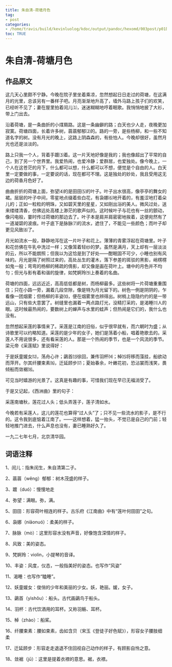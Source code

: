 ```yaml
---
title: 朱自清-荷塘月色
tag: 
- post
categories:
- /home/travis/build/kevinluolog/kdoc/output/pandoc/hexomd/003post/p01散文/
toc: TRUE
---
```

<h1 id="朱自清-荷塘月色">朱自清-荷塘月色</h1>
<h2 id="作品原文">作品原文</h2>
<p>这几天心里颇不宁静。今晚在院子里坐着乘凉，忽然想起日日走过的荷塘，在这满月的光里，总该另有一番样子吧。月亮渐渐地升高了，墙外马路上孩子们的欢笑，已经听不见了；妻在屋里拍着闰儿⑴，迷迷糊糊地哼着眠歌。我悄悄地披了大衫，带上门出去。</p>
<p>沿着荷塘，是一条曲折的小煤屑路。这是一条幽僻的路；白天也少人走，夜晚更加寂寞。荷塘四面，长着许多树，蓊蓊郁郁⑵的。路的一旁，是些杨柳，和一些不知道名字的树。没有月光的晚上，这路上阴森森的，有些怕人。今晚却很好，虽然月光也还是淡淡的。</p>
<p>路上只我一个人，背着手踱⑶着。这一片天地好像是我的；我也像超出了平常的自己，到了另一个世界里。我爱热闹，也爱冷静；爱群居，也爱独处。像今晚上，一个人在这苍茫的月下，什么都可以想，什么都可以不想，便觉是个自由的人。白天里一定要做的事，一定要说的话，现在都可不理。这是独处的妙处，我且受用这无边的荷香月色好了。</p>
<p>曲曲折折的荷塘上面，弥望⑷的是田田⑸的叶子。叶子出水很高，像亭亭的舞女的裙。层层的叶子中间，零星地点缀着些白花，有袅娜⑹地开着的，有羞涩地打着朵儿的；正如一粒粒的明珠，又如碧天里的星星，又如刚出浴的美人。微风过处，送来缕缕清香，仿佛远处高楼上渺茫的歌声似的。这时候叶子与花也有一丝的颤动，像闪电般，霎时传过荷塘的那边去了。叶子本是肩并肩密密地挨着，这便宛然有了一道凝碧的波痕。叶子底下是脉脉⑺的流水，遮住了，不能见一些颜色；而叶子却更见风致⑻了。</p>
<p>月光如流水一般，静静地泻在这一片叶子和花上。薄薄的青雾浮起在荷塘里。叶子和花仿佛在牛乳中洗过一样；又像笼着轻纱的梦。虽然是满月，天上却有一层淡淡的云，所以不能朗照；但我以为这恰是到了好处——酣眠固不可少，小睡也别有风味的。月光是隔了树照过来的，高处丛生的灌木，落下参差的斑驳的黑影，峭楞楞如鬼一般；弯弯的杨柳的稀疏的倩影，却又像是画在荷叶上。塘中的月色并不均匀；但光与影有着和谐的旋律，如梵婀玲⑼上奏着的名曲。</p>
<p>荷塘的四面，远远近近，高高低低都是树，而杨柳最多。这些树将一片荷塘重重围住；只在小路一旁，漏着几段空隙，像是特为月光留下的。树色一例是阴阴的，乍看像一团烟雾；但杨柳的丰姿⑽，便在烟雾里也辨得出。树梢上隐隐约约的是一带远山，只有些大意罢了。树缝里也漏着一两点路灯光，没精打采的，是渴睡⑾人的眼。这时候最热闹的，要数树上的蝉声与水里的蛙声；但热闹是它们的，我什么也没有。</p>
<p>忽然想起采莲的事情来了。采莲是江南的旧俗，似乎很早就有，而六朝时为盛；从诗歌里可以约略知道。采莲的是少年的女子，她们是荡着小船，唱着艳歌去的。采莲人不用说很多，还有看采莲的人。那是一个热闹的季节，也是一个风流的季节。梁元帝《采莲赋》里说得好：</p>
<p>于是妖童媛女⑿，荡舟心许；鷁首⒀徐回，兼传羽杯⒁；棹⒂将移而藻挂，船欲动而萍开。尔其纤腰束素⒃，迁延顾步⒄；夏始春余，叶嫩花初，恐沾裳而浅笑，畏倾船而敛裾⒅。</p>
<p>可见当时嬉游的光景了。这真是有趣的事，可惜我们现在早已无福消受了。</p>
<p>于是又记起，《西洲曲》里的句子：</p>
<p>采莲南塘秋，莲花过人头；低头弄莲子，莲子清如水。</p>
<p>今晚若有采莲人，这儿的莲花也算得“过人头”了；只不见一些流水的影子，是不行的。这令我到底惦着江南了。——这样想着，猛一抬头，不觉已是自己的门前；轻轻地推门进去，什么声息也没有，妻已睡熟好久了。</p>
<p>一九二七年七月，北京清华园。</p>
<h2 id="词语注释">词语注释</h2>
<p>1、闰儿：指朱闰生，朱自清第二子。</p>
<p>2、蓊蓊（wěng）郁郁：树木茂盛的样子。</p>
<p>3、踱（duó）：慢慢地走</p>
<p>4、弥望：满眼。弥，满。</p>
<p>5、田田：形容荷叶相连的样子。古乐府《江南曲》中有“莲叶何田田”之句。</p>
<p>6、袅娜（niǎonuó）：柔美的样子。</p>
<p>7、脉脉（mò）：这里形容水没有声音，好像饱含深情的样子。</p>
<p>8、风致：美的姿态。</p>
<p>9、梵婀玲：violin，小提琴的音译。</p>
<p>10、丰姿：风度，仪态，一般指美好的姿态。也写作“风姿”</p>
<p>11、渴睡：也写作“瞌睡”。</p>
<p>12、妖童媛女：俊俏的少年和美丽的少女。妖，艳丽。媛，女子。</p>
<p>13、鷁首（yìshǒu）：船头。古代画鷁鸟于船头。</p>
<p>14、羽杯：古代饮酒用的耳杯。又称羽觞、耳杯。</p>
<p>15、棹（zhào）：船桨。</p>
<p>16、纤腰束素：腰如束素，齿如含贝（宋玉《登徒子好色赋》），形容女子腰肢细柔</p>
<p>17、迁延顾步：形容走走退退不住回视自己动作的样子，有顾影自怜之意。</p>
<p>18、敛裾（jū）：这里是提着衣襟的意思。裾，衣襟。</p>
